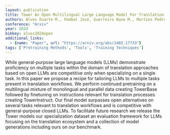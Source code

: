 ```yaml
---
layout: publication
title: Tower An Open Multilingual Large Language Model For Translation-related Tasks
authors: Alves Duarte M., Pombal José, Guerreiro Nuno M., Martins Pedro H., Alves João, Farajian Amin, Peters Ben, Rei Ricardo, Fernandes Patrick, Agrawal Sweta, Colombo Pierre, De Souza José G. C., Martins André F. T.
conference: "Arxiv"
year: 2024
bibkey: alves2024open
additional_links:
  - {name: "Paper", url: "https://arxiv.org/abs/2402.17733"}
tags: ['Pretraining Methods', 'Tools', 'Training Techniques']
---
```

While general-purpose large language models (LLMs) demonstrate proficiency on multiple tasks within the domain of translation approaches based on open LLMs are competitive only when specializing on a single task. In this paper we propose a recipe for tailoring LLMs to multiple tasks present in translation workflows. We perform continued pretraining on a multilingual mixture of monolingual and parallel data creating TowerBase followed by finetuning on instructions relevant for translation processes creating TowerInstruct. Our final model surpasses open alternatives on several tasks relevant to translation workflows and is competitive with general-purpose closed LLMs. To facilitate future research we release the Tower models our specialization dataset an evaluation framework for LLMs focusing on the translation ecosystem and a collection of model generations including ours on our benchmark.
